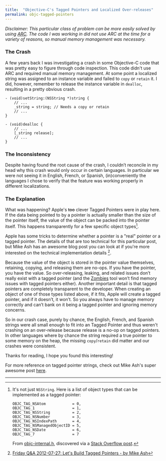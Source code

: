 ```yaml
---
title:  "Objective-C's Tagged Pointers and Localized Over-releases"
permalink: objc-tagged-pointers
---
```


*Disclaimer: This particular class of problem can be more easily solved by using [ARC](https://clang.llvm.org/docs/AutomaticReferenceCounting.html). The code I was working in did not use ARC at the time for a variety of reasons, so manual memory management was necessary.*

### The Crash

A few years back I was investigating a crash in some Objective-C code that was pretty easy to figure through code inspection. This code didn't use ARC and required manual memory management. At some point a localized string was assigned to an instance variable and failed to `copy` or `retain` it. I did, however, remember to release the instance variable in `dealloc`, resulting in a pretty obvious crash.

```obj-c
- (void)setString:(NSString *)string {
    // ...
    _string = string; // Needs a copy or retain
    // ...
}

- (void)dealloc {
    // ...
    [_string release];
    // ...
}
```

### The Inconsistency

Despite having found the root cause of the crash, I couldn’t reconcile in my head why this crash would only occur in certain languages. In particular we were not seeing it in English, French, or Spanish, (in)conveniently the languages I chose to verify that the feature was working properly in different localizations. 

### The Explanation

What was happening? Apple's ~~too~~ clever Tagged Pointers were in play here. If the data being pointed to by a pointer is actually smaller than the size of the pointer itself, the value of the object can be packed into the pointer itself. This happens transparently for a few specific object types[^1].
 
Apple has some tricks to determine whether a pointer is a "real" pointer or a tagged pointer. The details of that are too technical for this particular post, but Mike Ash has an awesome blog post you can look at if you're more interested on the technical implementation details [^2].
 
Because the value of the object is stored in the pointer value themselves, retaining, copying, and releasing them are no-ops. If you have the pointer, you have the value. So over-releasing, leaking, and related issues don’t really exist with a tagged pointer (and the [Zombies](https://help.apple.com/instruments/mac/current/#/dev612e6956) tool won’t find memory issues with tagged pointers either). Another important detail is that tagged pointers are completely transparent to the developer. When creating an object of one of those types listed above, if it fits, Apple will create a tagged pointer, and if it doesn’t, it won’t. So you always have to manage memory correctly and can’t bank on it being a tagged pointer and ignoring memory concerns.
 
So in our crash case, purely by chance, the English, French, and Spanish strings were all small enough to fit into an Tagged Pointer and thus weren't crashing on an over-release because release is a no-op on tagged pointers. In other languages where by chance the string required a true pointer to some memory on the heap, the missing `copy`/`retain` did matter and our crashes were consistent.

Thanks for reading, I hope you found this interesting!
 
For more reference on tagged pointer strings, check out Mike Ash's super awesome post [here](https://www.mikeash.com/pyblog/friday-qa-2015-07-31-tagged-pointer-strings.html).

---

[^1]: It's not just `NSString`. Here is a list of object types that can be implemented as a tagged pointer:
    ```obj-c
    OBJC_TAG_NSAtom            = 0,
    OBJC_TAG_1                 = 1,
    OBJC_TAG_NSString          = 2,
    OBJC_TAG_NSNumber          = 3,
    OBJC_TAG_NSIndexPath       = 4,
    OBJC_TAG_NSManagedObjectID = 5,
    OBJC_TAG_NSDate            = 6,
    OBJC_TAG_7                 = 7
    ```
    From [objc-internal.h](https://opensource.apple.com/source/objc4/objc4-709/runtime/objc-internal.h.auto.html), discovered via a [Stack Overflow post](http://stackoverflow.com/questions/20362406/tagged-pointers-in-objective-c).

[^2]: [Friday Q&A 2012-07-27: Let's Build Tagged Pointers - by Mike Ash](https://www.mikeash.com/pyblog/friday-qa-2012-07-27-lets-build-tagged-pointers.html)